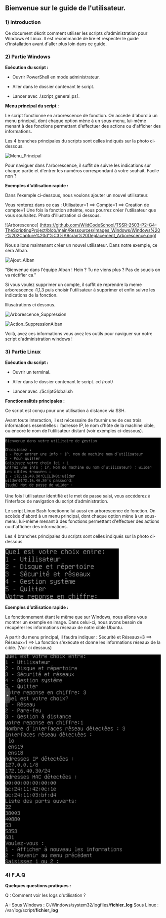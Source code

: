 ## Bienvenue sur le guide de l'utilisateur.

### 1) Introduction

Ce document décrit comment utiliser les scripts d'administration pour Windows et Linux. Il est recommandé de lire et respecter le guide d'installation avant d'aller plus loin dans ce guide.

### 2) Partie Windows 

**Exécution du script :**
* Ouvrir PowerShell en mode administrateur.

* Aller dans le dossier contenant le script.

* Lancer avec .\script_general.ps1.

**Menu principal du script :**

Le script fonctionne en arborescence de fonction.
On accède d'abord à un menu principal, dont chaque option mène à un sous-menu, lui-même menant à des fonctions permettant d'effectuer des actions ou d'afficher des informations.

Les 4 branches principales du scripts sont celles indiqués sur la photo ci-dessous.

![Menu_Principal](https://github.com/WildCodeSchool/TSSR-2503-P2-G4-TheScriptingProject/blob/main/Ressources/Images_Windows/Windows%20-%201Capture%20d'%C3%A9cran%20Menu_Principal.png)

Pour naviguer dans l'arborescence, il suffit de suivre les indications sur chaque partie et d'entrer les numéros correspondant à votre souhait.  Facile non ?

**Exemples d’utilisation rapide :**

Dans l'exemple ci-dessous, nous voulons ajouter un nouvel utilisateur.

Vous renterez dans ce cas :
Utilisateur=1 ==> Compte=1 ==> Creation de compte=1 
Une fois la fonction atteinte, vous pourrez créer l'utilisateur que vous souhaitez.
Photo d'illustration ci dessous.

![Arborescence] (https://github.com/WildCodeSchool/TSSR-2503-P2-G4-TheScriptingProject/blob/main/Ressources/Images_Windows/Windows%20-%202Capture%20d'%C3%A9cran%20Deplacement_Arborescence.png)

Nous allons maintenant créer un nouvel utilisateur.
Dans notre exemple, ce sera Alban.

![Ajout_Alban](https://github.com/WildCodeSchool/TSSR-2503-P2-G4-TheScriptingProject/blob/main/Ressources/Images_Windows/Windows%20-%203Capture%20d'%C3%A9cran%20Ajout_utilisateur.png)

"Bienvenue dans l'équipe Alban ! Hein ? Tu ne viens plus ? Pas de soucis on va réctifier ca."

Si vous voulez supprimer un compte, il suffit de reprendre la meme arborescence :1,1,3 puis choisir l'utilisateur à supprimer et enfin suivre les indications de la fonction.

Illusatrations ci dessous.

![Arborescence_Suppression](https://github.com/WildCodeSchool/TSSR-2503-P2-G4-TheScriptingProject/blob/main/Ressources/Images_Windows/Windows%20-%204Capture%20d'%C3%A9cran%20Navigation_Suppression_Compte.png)

![Action_SuppressionAlban](https://github.com/WildCodeSchool/TSSR-2503-P2-G4-TheScriptingProject/blob/main/Ressources/Images_Windows/Windows%20-%205Capture%20d'%C3%A9cran%20Action_Suppression_Compte_Alban.png)

Voilà, avez ces informations vous avez les outils pour naviguer sur notre script d'administration windows !

### 3) Partie Linux

**Exécution du script :**

* Ouvrir un terminal.

* Aller dans le dossier contenant le script. cd /root/

* Lancer avec ./ScriptGlobal.sh

**Fonctionnalités principales :**

Ce script est conçu pour une utilisation à distance via SSH.

Avant toute interaction, il est nécessaire de fournir une de ces trois informations essentielles : l’adresse IP, le nom d’hôte de la machine cible, ou encore le nom de l’utilisateur distant (voir exemples ci-dessous).

![Capture_SSH](https://github.com/WildCodeSchool/TSSR-2503-P2-G4-TheScriptingProject/blob/main/Ressources/Images_Linux/Linux%20-%201Capture%20d'ecran%20SSH.png)


Une fois l’utilisateur identifié et le mot de passe saisi, vous accéderez à l’interface de navigation du script d’administration.

Le script Linux Bash fonctionne lui aussi en arborescence de fonction.
On accède d'abord à un menu principal, dont chaque option mène à un sous-menu, lui-même menant à des fonctions permettant d'effectuer des actions ou d'afficher des informations.

Les 4 branches principales du scripts sont celles indiqués sur la photo ci-dessous.

![Menu_Principal](https://github.com/WildCodeSchool/TSSR-2503-P2-G4-TheScriptingProject/blob/main/Ressources/Images_Linux/Linux%20-%202Menu_Principal.png)

**Exemples d’utilisation rapide :**

Le fonctionnement étant le même que sur Windows, nous allons vous montrer un exemple en image. Dans celui-ci, nous avons besoin de récupérer les informations réseaux de notre cible Ubuntu.

A partir du menu principal, il faudra indiquer :
Sécurité et Réseaux=3 ==> Réseaux=1 ==> La fonction s'exécute et donne les informations réseaux de la cible.
(Voir ci dessous)

![Demo_fonctionRéseau](https://github.com/WildCodeSchool/TSSR-2503-P2-G4-TheScriptingProject/blob/main/Ressources/Images_Linux/Linux%20-%203Fonction_Reseaux.png)

### 4) F.A.Q

**Quelques questions pratiques :**

Q : Comment voir les logs d'utilisation ?

A : 
Sous Windows : C:/Windows/system32/logfiles/**fichier_log**
Sous Linux : /var/log/script/**fichier_log**
